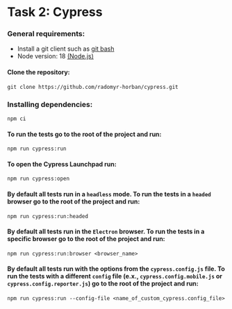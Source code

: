 # Task 2: Cypress

### General requirements:

- Install a git client such as [git bash](https://git-scm.com/downloads)
- Node version: 18 [(Node.js)](https://nodejs.org/en)

#### Clone the repository:

    git clone https://github.com/radomyr-horban/cypress.git

### Installing dependencies:

    npm ci

#### To run the tests go to the root of the project and run:

    npm run cypress:run

#### To open the Cypress Launchpad run:

    npm run cypress:open

#### By default all tests run in a `headless` mode. To run the tests in a `headed` browser go to the root of the project and run:

    npm run cypress:run:headed

#### By default all tests run in the `Electron` browser. To run the tests in a specific browser go to the root of the project and run:

    npm run cypress:run:browser <browser_name>

#### By default all tests run with the options from the `cypress.config.js` file. To run the tests with a different `config` file (e.x., `cypress.config.mobile.js` or `cypress.config.reporter.js`) go to the root of the project and run:

    npm run cypress:run --config-file <name_of_custom_cypress.config_file>
